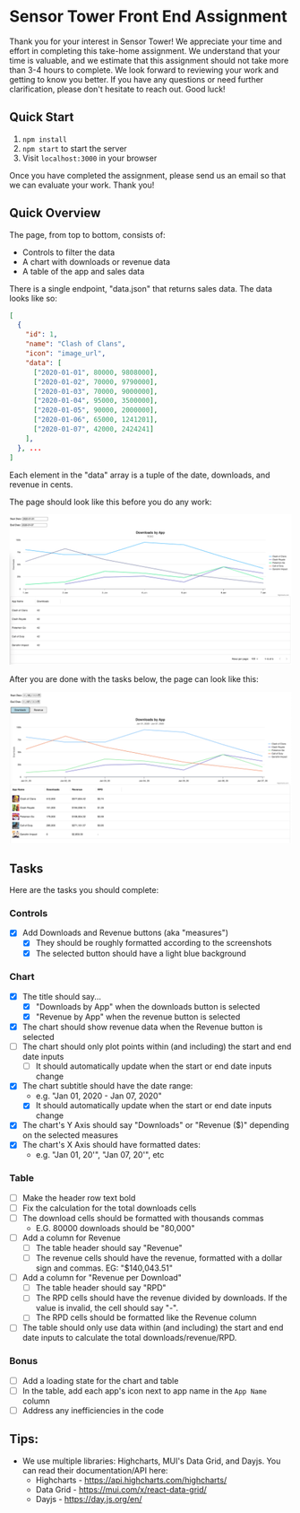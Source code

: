 # Sensor Tower Front End Assignment

Thank you for your interest in Sensor Tower! We appreciate your time and effort in completing this take-home assignment. We understand that your time is valuable, and we estimate that this assignment should not take more than 3-4 hours to complete. We look forward to reviewing your work and getting to know you better. If you have any questions or need further clarification, please don't hesitate to reach out. Good luck!

## Quick Start

1. `npm install`
2. `npm start` to start the server
3. Visit `localhost:3000` in your browser

Once you have completed the assignment, please send us an email so that we can evaluate your work. Thank you!

## Quick Overview

The page, from top to bottom, consists of:

- Controls to filter the data
- A chart with downloads or revenue data
- A table of the app and sales data

There is a single endpoint, "data.json" that returns sales data. The data looks like so:

```json
[
  {
    "id": 1,
    "name": "Clash of Clans",
    "icon": "image_url",
    "data": [
      ["2020-01-01", 80000, 9808000],
      ["2020-01-02", 70000, 9790000],
      ["2020-01-03", 70000, 9000000],
      ["2020-01-04", 95000, 3500000],
      ["2020-01-05", 90000, 2000000],
      ["2020-01-06", 65000, 1241201],
      ["2020-01-07", 42000, 2424241]
    ],
  }, ...
]
```

Each element in the "data" array is a tuple of the date, downloads, and revenue in cents.

The page should look like this before you do any work:

![image info](./test-start.png)

After you are done with the tasks below, the page can look like this:

![image info](./test-end.png)

## Tasks

Here are the tasks you should complete:

### Controls

- [x] Add Downloads and Revenue buttons (aka "measures")
  - [x] They should be roughly formatted according to the screenshots
  - [x] The selected button should have a light blue background

### Chart

- [x] The title should say...
  - [x] "Downloads by App" when the downloads button is selected
  - [x] "Revenue by App" when the revenue button is selected
- [x] The chart should show revenue data when the Revenue button is selected
- [ ] The chart should only plot points within (and including) the start and end date inputs
  - [ ] It should automatically update when the start or end date inputs change
- [x] The chart subtitle should have the date range:
  - e.g. "Jan 01, 2020 - Jan 07, 2020"
  - [x] It should automatically update when the start or end date inputs change
- [x] The chart's Y Axis should say "Downloads" or "Revenue ($)" depending on the selected measures
- [x] The chart's X Axis should have formatted dates:
  - e.g. "Jan 01, 20'", "Jan 07, 20'", etc

### Table

- [ ] Make the header row text bold
- [ ] Fix the calculation for the total downloads cells
- [ ] The download cells should be formatted with thousands commas
  - E.G. 80000 downloads should be "80,000"
- [ ] Add a column for Revenue
  - [ ] The table header should say "Revenue"
  - [ ] The revenue cells should have the revenue, formatted with a dollar sign and commas. EG: "$140,043.51"
- [ ] Add a column for "Revenue per Download"
  - [ ] The table header should say "RPD"
  - [ ] The RPD cells should have the revenue divided by downloads. If the value is invalid, the cell should say "-".
  - [ ] The RPD cells should be formatted like the Revenue column
- [ ] The table should only use data within (and including) the start and end date inputs to calculate the total downloads/revenue/RPD.

### Bonus

- [ ] Add a loading state for the chart and table
- [ ] In the table, add each app's icon next to app name in the `App Name` column
- [ ] Address any inefficiencies in the code

## Tips:

- We use multiple libraries: Highcharts, MUI's Data Grid, and Dayjs. You can read their documentation/API here:
  - Highcharts - https://api.highcharts.com/highcharts/
  - Data Grid - https://mui.com/x/react-data-grid/
  - Dayjs - https://day.js.org/en/

